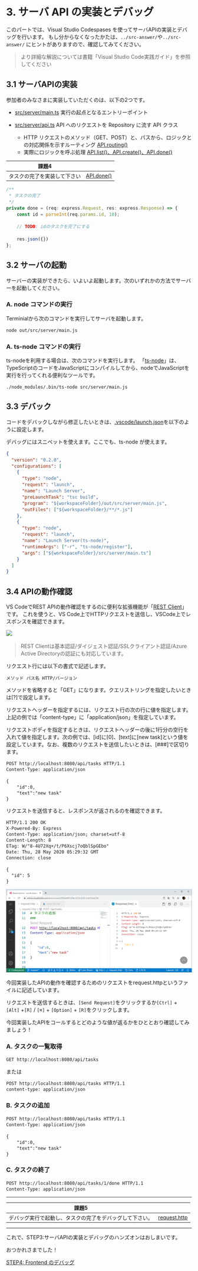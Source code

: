 # 3. サーバ API の実装とデバッグ

このパートでは、Visual Studio Codespases を使ってサーバAPIの実装とデバッグを行います。
もし分からなくなったかたは、`../src-answer/`や`../src-answer/` にヒントがありますので、確認してみてください。 

> より詳細な解説については書籍「Visual Studio Code実践ガイド」を参照してください

## 3.1 サーバAPIの実装
参加者のみなさまに実装していただくのは、以下の2つです。

+ [src/server/main.ts](../src/server/main.ts) 実行の起点となるエントリーポイント

+ [src/server/api.ts](../src/server/api.ts)
API へのリクエストを Repository に流す API クラス

  - HTTP リクエストのメソッド（GET、POST）と、パスから、ロジックとの対応関係を示すルーティング [API.routing()](../src/server/api.ts#L45)
  - 実際にロジックを呼ぶ処理 [API.list()、API.create()、API.done()](../src/server/api.ts#L60)


|            課題4             |                                        |
| ---------------------------- | -------------------------------------- |
| タスクの完了を実装して下さい | [API.done()](../src/server/api.ts#L77) |

```typescript
/**
 * タスクの完了
 */
private done = (req: express.Request, res: express.Response) => {
    const id = parseInt(req.params.id, 10);

    // TODO: idのタスクを完了にする

    res.json({})
};
```


## 3.2 サーバの起動

サーバーの実装ができたら、いよいよ起動します。次のいずれかの方法でサーバーを起動してください。

### A. node コマンドの実行

Terminialから次のコマンドを実行してサーバを起動します。

```bash
node out/src/server/main.js
```
### A. ts-node コマンドの実行
ts-nodeを利用する場合は、次のコマンドを実行します。
「[ts-node](https://github.com/TypeStrong/ts-node)」は、TypeScriptのコードをJavaScriptにコンパイルしてから、nodeでJavaScriptを実行を行ってくれる便利なツールです。

```
./node_modules/.bin/ts-node src/server/main.js
```

## 3.3 デバック

コードをデバックしながら修正したいときは、[.vscode/launch.json](../.vscode/launch.json)を以下のように設定します。

デバッグにはスニペットを使えます。ここでも、ts-node が使えます。

```json
{
  "version": "0.2.0",
  "configurations": [
    {
      "type": "node",
      "request": "launch",
      "name": "Launch Server",
      "preLaunchTask": "tsc build",
      "program": "${workspaceFolder}/out/src/server/main.js",
      "outFiles": ["${workspaceFolder}/**/*.js"]
    },
    {
      "type": "node",
      "request": "launch",
      "name": "Launch Server(ts-node)",
      "runtimeArgs": ["-r", "ts-node/register"],
      "args": ["${workspaceFolder}/src/server/main.ts"]
    }
  ]
}
```

## 3.4 APIの動作確認
VS CodeでREST APIの動作確認をするのに便利な拡張機能が「[REST Client](https://marketplace.visualstudio.com/items?itemName=humao.rest-client)」です。
これを使うと、VS Code上でHTTPリクエストを送信し、VSCode上でレスポンスを確認できます。

![](https://raw.githubusercontent.com/Huachao/vscode-restclient/master/images/usage.gif)

> REST Clientは基本認証/ダイジェスト認証/SSLクライアント認証/Azure Active Directoryの認証にも対応しています。


リクエスト行には以下の書式で記述します。
```
メソッド パス名 HTTP/バージョン
```
メソッドを省略すると「GET」になります。クエリストリングを指定したいときは[?]で設定します。

リクエストヘッダーを指定するには、リクエスト行の次の行に値を指定します。上記の例では「content-type」に「application/json」を指定しています。


リクエストボディを指定するときは、リクエストヘッダーの後に1行分の空行を入れて値を指定します。次の例では、[id]に[0]、[text]に[new task]という値を設定しています。なお、複数のリクエストを送信したいときは、[###]で区切ります。

```
POST http://localhost:8080/api/tasks HTTP/1.1
Content-Type: application/json

{ 
    "id":0,
    "text":"new task"
}
```

リクエストを送信すると、レスポンスが返されるのを確認できます。
```
HTTP/1.1 200 OK
X-Powered-By: Express
Content-Type: application/json; charset=utf-8
Content-Length: 8
ETag: W/"8-4U72Xq+/t/P6Xscj7oQblSpGEbo"
Date: Thu, 28 May 2020 05:29:32 GMT
Connection: close

{
  "id": 5
}
```
![](images/restclient.png)


今回実装したAPIの動作を確認するためのリクエストをrequest.httpというファイルに記述しています。

リクエストを送信するときは、`[Send Request]`をクリックするか`[Ctrl]` + `[Alt]` +`[R]` / `[⌘]` + `[Option]` + `[R]`をクリックします。

今回実装したAPIをコールするとどのような値が返るかをひととおり確認してみましょう！



### A. タスクの一覧取得

```md
GET http://localhost:8080/api/tasks
```
または
```
POST http://localhost:8080/api/tasks HTTP/1.1
content-type: application/json
```
### B. タスクの追加
```
POST http://localhost:8080/api/tasks HTTP/1.1
Content-Type: application/json

{ 
    "id":0,
    "text":"new task"
}
```
> 



###   C. タスクの終了
```
POST http://localhost:8080/api/tasks/1/done HTTP/1.1
Content-Type: application/json
```

---
|                          課題5                           |                                 |
| -------------------------------------------------------- | ------------------------------- |
| デバッグ実行で起動し、タスクの完了をデバッグして下さい。 | [request.http](../request.http) |


---

これで、STEP3:サーバAPIの実装とデバッグのハンズオンはおしまいです。

おつかれさまでした！

[STEP4: Frontend のデバッグ](./docs/4.frontend.md)
